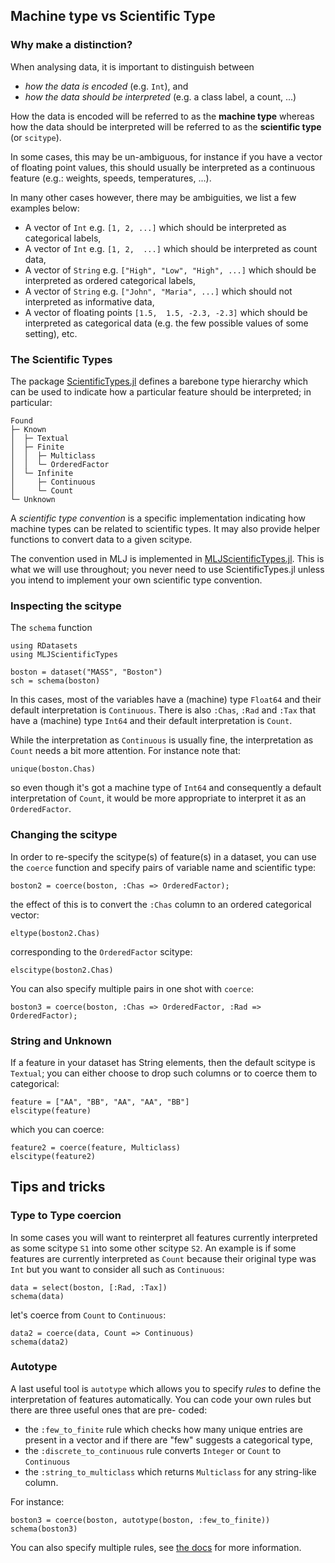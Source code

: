 <!--This file was generated, do not modify it.-->
## Machine type vs Scientific Type

### Why make a distinction?

When analysing data, it is important to distinguish between

* *how the data is encoded* (e.g. `Int`), and
* *how the data should be interpreted* (e.g. a class label, a count, ...)

How the data is encoded will be referred to  as the **machine type** whereas how the data should be interpreted  will  be referred to   as the **scientific type** (or `scitype`).

In some cases, this may be un-ambiguous, for instance if you have a vector of floating point values, this should usually be interpreted as a continuous feature (e.g.: weights, speeds, temperatures, ...).

In many other cases however, there may be ambiguities, we list a few examples below:

* A vector  of `Int` e.g. `[1, 2, ...]` which should be interpreted as categorical labels,
* A vector of `Int` e.g. `[1, 2,  ...]` which should be interpreted as count data,
* A vector of `String` e.g. `["High", "Low", "High", ...]` which should  be  interpreted as ordered categorical labels,
* A vector of `String` e.g. `["John", "Maria", ...]` which should not interpreted as informative data,
* A vector of floating points `[1.5,  1.5, -2.3, -2.3]` which should be interpreted as categorical data (e.g. the few possible values of some setting), etc.

### The Scientific Types

The package [ScientificTypes.jl](https://github.com/alan-turing-institute/ScientificTypes.jl) defines a barebone type hierarchy which can be used to indicate how a particular feature should be interpreted; in particular:

```plaintext
Found
├─ Known
│  ├─ Textual
│  ├─ Finite
│  │  ├─ Multiclass
│  │  └─ OrderedFactor
│  └─ Infinite
│     ├─ Continuous
│     └─ Count
└─ Unknown
```

A *scientific type convention* is a specific implementation indicating how machine types can be related to scientific types. It may also provide helper functions to convert data to a given scitype.

The convention used in MLJ is implemented in [MLJScientificTypes.jl](https://github.com/alan-turing-institute/ScientificTypes.jl).
This is what we will use throughout; you never need to use ScientificTypes.jl
unless you intend to implement your own scientific type convention.

### Inspecting the scitype

The `schema` function

```julia:ex1
using RDatasets
using MLJScientificTypes

boston = dataset("MASS", "Boston")
sch = schema(boston)
```

In this cases, most of the variables have a (machine) type `Float64` and
their default  interpretation is `Continuous`.
There is also `:Chas`, `:Rad` and `:Tax` that have a (machine) type  `Int64`
and their default interpretation is `Count`.

While the interpretation as `Continuous` is usually fine, the interpretation
as `Count` needs a bit more attention.
For instance note that:

```julia:ex2
unique(boston.Chas)
```

so even  though it's got a machine type of `Int64` and consequently a
default  interpretation of `Count`, it would be more appropriate to interpret
it as an `OrderedFactor`.

### Changing the scitype

In order to re-specify the scitype(s) of  feature(s) in a dataset, you can
use the `coerce` function and  specify pairs of variable name and  scientific
type:

```julia:ex3
boston2 = coerce(boston, :Chas => OrderedFactor);
```

the effect of this is to convert the `:Chas` column to an ordered categorical
vector:

```julia:ex4
eltype(boston2.Chas)
```

corresponding to the `OrderedFactor` scitype:

```julia:ex5
elscitype(boston2.Chas)
```

You can also specify multiple pairs in one shot with `coerce`:

```julia:ex6
boston3 = coerce(boston, :Chas => OrderedFactor, :Rad => OrderedFactor);
```

### String and Unknown

If a feature in  your dataset has String elements, then the  default scitype
is `Textual`; you can either choose to  drop  such columns or to coerce them
to categorical:

```julia:ex7
feature = ["AA", "BB", "AA", "AA", "BB"]
elscitype(feature)
```

which you can coerce:

```julia:ex8
feature2 = coerce(feature, Multiclass)
elscitype(feature2)
```

## Tips and tricks

### Type to Type coercion

In  some cases you will want to reinterpret all features currently
interpreted as some scitype `S1` into some other scitype `S2`.
An example  is if some features are currently interpreted as `Count` because
their original type was `Int` but you  want  to  consider all such as
`Continuous`:

```julia:ex9
data = select(boston, [:Rad, :Tax])
schema(data)
```

let's coerce from `Count` to `Continuous`:

```julia:ex10
data2 = coerce(data, Count => Continuous)
schema(data2)
```

### Autotype

A last useful tool is `autotype` which allows you to specify *rules* to
define the interpretation of features automatically.
You can code your own rules but there are three useful ones that are pre-
coded:

* the `:few_to_finite` rule which checks how many unique entries are present
in a vector and if there are "few" suggests a categorical type,
* the `:discrete_to_continuous` rule converts `Integer` or `Count` to
`Continuous`
* the `:string_to_multiclass` which returns `Multiclass` for any string-like
column.

For instance:

```julia:ex11
boston3 = coerce(boston, autotype(boston, :few_to_finite))
schema(boston3)
```

You can also specify multiple rules, see [the docs](https://alan-turing-institute.github.io/MLJScientificTypes.jl/stable/#Automatic-type-conversion-for-tabular-data-1) for more information.

